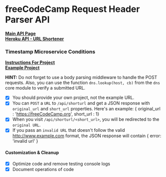# freeCodeCamp Request Header Parser API

**[Main API Page](https://fcc-ms-api.herokuapp.com)**  
**[Heroku API - URL Shortener](https://fcc-ms-api.herokuapp.com/api/shorturl/landing)**  

### Timestamp Microservice Conditions

**[Instructions For Project](https://www.freecodecamp.org/learn/back-end-development-and-apis/back-end-development-and-apis-projects/url-shortener-microservice)**  
**[Example Project](https://url-shortener-microservice.freecodecamp.rocks/)**  

**HINT:** Do not forget to use a body parsing middleware to handle the POST requests. Also, you can use the function `dns.lookup(host, cb)` from the `dns` core module to verify a submitted URL.

- [x] You should provide your own project, not the example URL.
- [x] You can `POST` a `URL` to `/api/shorturl` and get a JSON response with `original_url` and `short_url` properties. Here's an example: { original_url : 'https://freeCodeCamp.org', short_url : 1}
- [x] When you visit `/api/shorturl/<short_url>`, you will be redirected to the `original URL`.
- [x] If you pass an `invalid URL` that doesn't follow the valid http://www.example.com format, the JSON response will contain { error: 'invalid url' }

#### Customization & Cleanup
- [x] Optimize code and remove testing console logs
- [x] Document operations of code
